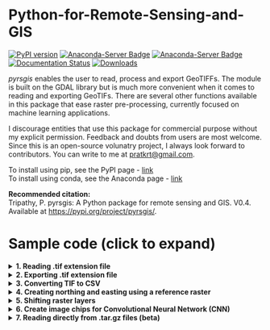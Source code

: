 # Python-for-Remote-Sensing-and-GIS
[![PyPI version](https://badge.fury.io/py/pyrsgis.svg)](https://pypi.org/project/pyrsgis/)
[![Anaconda-Server Badge](https://anaconda.org/pratyusht/pyrsgis/badges/version.svg)](https://anaconda.org/pratyusht/pyrsgis)
[![Anaconda-Server Badge](https://anaconda.org/pratyusht/pyrsgis/badges/latest_release_date.svg)](https://github.com/PratyushTripathy/pyrsgis)
[![Documentation Status](https://readthedocs.org/projects/pyrsgis/badge/?version=master)](https://pyrsgis.readthedocs.io/en/master/?badge=master)
[![Downloads](https://pepy.tech/badge/pyrsgis)](https://pepy.tech/project/pyrsgis)

*pyrsgis* enables the user to read, process and export GeoTIFFs. The module is built on the GDAL library but is much more convenient when it comes to reading and exporting GeoTIFs. There are several other functions available in this package that ease raster pre-processing, currently focused on machine learning applications.<br/>

I discourage entities that use this package for commercial purpose without my explicit permission. Feedback and doubts from users are most welcome. Since this is an open-source volunatry project, I always look forward to contributors. You can write to me at [pratkrt@gmail.com](mailto:pratkrt@gmail.com).

To install using pip, see the PyPI page - [link](https://pypi.org/project/pyrsgis/) <br/>
To install using conda, see the Anaconda page - [link](https://anaconda.org/pratyusht/pyrsgis) <br/>

**Recommended citation:**<br/>
Tripathy, P. pyrsgis: A Python package for remote sensing and GIS. V0.4. Available at https://pypi.org/project/pyrsgis/.

# Sample code (click to expand)
<details><summary><b>1. Reading .tif extension file</b></summary>
<p>
Import the module and define the input file path.<br/>

```Python
from pyrsgis import raster

file_path = r'D:/your_file_name.tif'
```

* To read all the bands of a stacked satellite image:<br/>
```Python
ds, arr = raster.read(file_path, bands='all')
```
where, `ds` is the data source similar to GDAL and `arr` is the numpy array that contains all the bands of the input raster. The `arr` can be 2D or 3D depending on the input data. One can check the shape of the array using the `print(arr.shape)` command. The `bands` argument in the `raster.read` function defaults to `'all'`.<br/>

* To read a list of bands of a stacked satellite image:<br/>
```Python
ds, arr = raster.read(file_path, bands=[2, 3, 4])
```
Passing the band numbers in a list returns bands 2, 3 & 4 as three-dimensional numpy array.<br/>

* To read a specific band from stacked satellite image:<br/>
```Python
ds, arr = raster.read(file_path, bands=2)
```
Passing a single band number returns that particular band as two-dimensional numpy array.<br/>

* To read a single band TIF file:<br/>
```Python
ds, arr = raster.read(file_path)
```
Since the `bands` argument defaults to `'all'`, this will read all the bands in the input file, here, one band only.<br/>
</p>
</details>

<details><summary><b>2. Exporting .tif extension file</b></summary>
<p>
In all the below examples, it is assumed that the number of rows and columns, and the cell size of the input and output rasters are the same. All these are stored in the `ds` variable, please see details here: link.<br/>
  
* To export all bands of a 3D array:<br/>
```Python
out_file_path = r'D:/sample_file_all_bands.tif'
raster.export(arr, ds, out_file_path, dtype='int', bands='all')
```
The `dtype` argument in the above function by default is set to `'default'`, which is `'int'`--16-bit integer. If the data type in the provided `ds` is not `int` and the paramter is set to `default`, then the data type of the `ds` will be used. If there is a disagreement and the `dtype` argument is explicitly specified, it will override the data type of `ds`. Please be careful to change this while exporting arrays with large values. Similarly, to export float type array (eg. NDVI), use `dtype = 'float'`. Data type of high pixel-depth, e.g. Integer32, Integer64, or float type uses more space on hard drive, so the default has been set to integer. To export any float datatype, the argument should be passed explicitly.<br/>
These are the options for the `dtype` argument: `byte`, `cfloat32`, `cfloat64`, `cint16`, `cint32`, `float32`, `float64`, `int16`, `int32`, `uint8`, `uint16`, `uint32`.<br/>
The NoData value can be explicitly defined using the `nodata` parameter, this defaults to `-9999`.

* To export a list of bands of a 3D array:<br/>
```Python
out_file_path = r'D:/sample_file_bands_234.tif'
raster.export(arr, ds, out_file_path, bands=[2, 3, 4])
```

* To export any one band of a 3D array:<br/>
```Python
out_file_path = r'D:/sample_file_band_3.tif'
raster.export(arr, ds, out_file_path, bands=3)
```

* To export a single band array:<br/>
```Python
out_file_path = r'D:/sample_file.tif'
raster.export(arr, ds, out_file_path)
```
where, `arr` should be a 2D array.<br/>

* Export the raster with compression:<br/>
Compression type can also be defined while exporting the raster by using the `compress` parameter. `LZW`. `DEFLATE`, etc. are a couple of options. Defaults to `None`.<br/>
  
* Example with all default parameters:<br/>
```Python
out_file_path = r'D:/sample_file.tif'
raster.export(band, ds, filename='pyrsgis_outFile.tif', dtype='int', bands=1, nodata=-9999, compress=None)
```
</p>
</details>

<details><summary><b>3. Converting TIF to CSV</b></summary>
<p>
GeoTIFF files can be converted to CSV files using *pyrsgis*. Every band is flattened to a single-dimensional array, and converted to CSV. These are very useful for statistical analysis.<br/>
Import the function:<br/>
  
```Python
from pyrsgis.convert import rastertocsv
```

To convert all the bands present in a folder:
```Python
your_dir = r"D:/your_raster_directory"
out_file_path = r"D:/yourFilename.csv"

rastertocsv(your_dir, filename=out_file_path)
```

Generally the NoData or NULL values in the raster become random negative values, negatives can be removed using the `negative` argument:<br/>
```Python
rastertocsv(your_dir, filename=out_file_path, negative=False)
```

At times the NoData or NULL values in raster become '127' or '65536', they can also be removed by declaring explicitly.<br/>
```Python
rastertocsv(your_dir, filename=out_file_path, remove=[127, 65536])
```
This is a trial and check process, please check the generated CSV file for such issues and handle as required.<br/>

Similarly, there are bad rows in the CSV file, representing zero value in all the bands. This takes a lot of unnecessary space on drive, it can be eliminated using:<br/>
```Python
rastertocsv(your_dir, filename=out_file_path, badrows=False)
```
</p>
</details>

<details><summary><b>4. Creating northing and easting using a reference raster</b></summary>
<p>
  
pyrsgis allows to quickly create the northing and easting rasters using a reference raster, as shown below:<br/>
<img src="https://raw.githubusercontent.com/PratyushTripathy/pyrsgis/master/media/northing_easting.png" height="225" width="640">

The cell value in the generated rasters are the row and column number of the cell. To generate these GeoTIFF files, start by importing the function:

```Python
from pyrsgis.raster import northing, easting

reference_file_path = r'D:/your_reference_raster.tif'

northing(reference_file_path, outFile= r'D:/pyrsgis_northing.tif', flip=True)
easting(reference_file_path, outFile= r'D:/pyrsgis_easting.tif', flip=False)
```
As the name suggests, the `flip` argument flips the resulting rasters.<br/>
The `value` argument defaults to `number`. It can be changed to `normalised` to get a normalised layer. The other option for `value` argument is `coordinates`, which produces the raster layer with cell centroids. Please note that if the `value` argument is set to `normalised`, it will automatically adjust the flip value, i.e. False, both in easting and northing functions. Similarly, the `dtype` parameter auto-adjusts with the data type, but can be changed to a higher pixel depth when `value` argument is `number`. Example with all parameters:<br/>


```Python
northing(reference_file_path, outFile='pyrsgis_northing.tif', flip=True, value='number', dtype='int16')
easting(reference_file_path, outFile='pyrsgis_easting.tif', flip=False, value='number', dtype='int16')
```
</p>
</details>

<details><summary><b>5. Shifting raster layers</b></summary>
<p>
You can shift the raster layers using either the 'shift' or 'shift_file' function. The 'shift' function allows to shift the raster in the backend, whereas, the 'shift_file' directly shifts the GeoTIF file and stores another file.<br/>
  
To shift in the backend:<br/>
```Python
from pyrsgis import raster

# Define the path to the input file and get the data source
infile = r"D:/path_to_your_file/input.tif"
ds, arr = raster.read(infile)

# Define the amount of shift required
delta_x = 15
delta_y = 11.7

# shift the raster
shifted_ds = raster.shift(ds, x=delta_x, y=delta_y, shift_type)

# if you wish to export
raster.export(arr, ds, out_file, dtype='int', bands=1, nodata=-9999)
```
Here, 'ds' is the data source object that is created when the raster is read using 'raster.read' command. 'x' and 'y' are the distance for shifting the raster. The 'shift_type' command let's you move the raster either by the raster units or number of cells, the valid options are 'unit' and 'cell'. By default, the 'shift_type' is 'unit'.<br/>

To shift a GeoTIFF file:<br/>
```Python
from pyrsgis import raster

# Define the path to the input and output file
infile = r"D:/path_to_your_file/input.tif"
outfile = r"D:/path_to_your_file/shifted_output.tif"

# Define the amount of shift required
delta_x = 15
delta_y = 11.7

# shift the raster
raster.shift_file(infile, x=delta_x, y=delta_y, outfile=outfile, shift_type='unit', dtype='uint16')
```
Most of the parameters are same as the 'shift' function. The 'dtype' parameter is same as used in the 'raster.export' function.<br/>
</p>
</details>

<details><summary><b>6. Create image chips for Convolutional Neural Network (CNN)</b></summary>
<p>
CNNs require image chips for training and prediction. Remote sensing images are large sized two or three-dimesional images, this module enables creating image chips directly from TIF files or arrays. The input data and size of image chips are required.<br/>

To create image chips from array:<br/>
```Python
from pyrsgis import raster
from pyrsgis.ml import imageChipsFromArray
  
# read the TIF file(s) (both are of different sizes - for demonstration)
single_band_file = r'path/to/single_band.tif'
multi_band_file = r'path/to/multi_band.tif' # this is a Landsat 5 TM image (7 bands stacked)

# read the files as array using pyrsgis raster.read module
_, single_band_array = raster.read(single_band_file)
_, multi_band_array = raster.read(multi_band_file)

# create image chips
single_band_chips = imageChipsFromArray(single_band_array, x_size=5, y_size=5))
multi_band_chips = imageChipsFromArray(multi_band_array, x_size=5, y_size=5))

print(single_band_chips.shape)
print(multi_band_chips.shape)
```
The output:<br/>
```
(91125, 5, 5)
(987552, 5, 5, 7)
```
  
Image chips can also be generated directly from TIF files using following:<br/>
```Python
from pyrsgis.ml import imageChipsFromFile
  
# read the TIF file(s) (both are of different sizes - for demonstration)
single_band_file = r'path/to/single_band.tif'
multi_band_file = r'path/to/multi_band.tif' # this is a Landsat 5 TM image (7 bands stacked)

# create image chips
single_band_chips = imageChipsFromFile(single_band_file, x_size=5, y_size=5))
multi_band_chips = imageChipsFromFile(multi_band_file, x_size=5, y_size=5))

print(single_band_chips.shape)
print(multi_band_chips.shape)
```
This will result in the same output as the one above.<br/>
</p>
</details>

<details><summary><b>7. Reading directly from .tar.gz files (beta)</b></summary>
<p>
  
Currently, only Landsat data is supported.<br/>
```Python
import pyrsgis

file_path = r'D:/your_file_name.tar.gz'
your_data = pyrsgis.readtar(file_path)
```
The above code reads the data and stores in the `your_data` variable.<br/>

Various properties of the raster can be assessed using the following code:<br/>
```Python
print(your_data.rows)
print(your_data.cols)
```
This will display the number of rows and columns of the input data.<br/>

Similarly, the number of bands can be checked using:<br/>
```Python
print(your_data.nbands)
```

On reading the .tar.gz files directly, pyrsgis determines the satellite sensor. This can be checked using:<br/>
```Python
print(your_data.satellite)
```
This will display the satellite sensor, for instance, Landsat-5, Landsat-8, etc.<br/>

If the above code shows the correct satellite sensor, then the list of band names of the sensor (in order) can easily be checked using:<br/>
```Python
print(your_data.bandIndex)
```

Any particular band can be extarcted using:<br/>
```Python
band_number = 1
your_band = your_data.getband(band_number)
```
The above code returns the band as array which can be visualised using:<br/>

```Python
display(your_band, maptitle='Title of your image', cmap='PRGn')
```
or, directly using:
```Python
band_number = 1
display(your_data.getband(band_number), maptitle='Title of your image', cmap='PRGn')
```
The generated map can directly be saved as an image.<br/>

The extracted band can be exported using:<br/>
```Python
out_file_path = r'D:/sample_output.tif'
your_data.export(your_band, out_file_path)
```
This saves the extracted band to the same directory.<br/>

To export the float type raster, please define the `datatype` explicitly, default is 'int':<br/>
```Python
your_data.export(your_band, out_file_path, datatype='float')
```

The NDVI (Normalised Difference Vegetaton Index) can be computed easily.<br/>
```Python
your_ndvi = your_data.ndvi()
```

Normalised difference index between any two bands can be computed using:<br/>
```Python
norm_diff = your_data.nordif(bandNumber2, bandNumber1)
```
This computes (band2-band1)/(band2+band1) in the back end and returns a numpy array. The resulting array can be exported using:<br/>
```Python
out_file_path = r'D:/your_ndvi.tif'
your_data.export(your_ndvi, out_file_path, datatype='float')
```
Be careful with the float type of NDVI.<br/>
</p>
</details>
